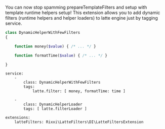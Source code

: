 You can now stop spamming prepareTemplateFilters and setup with template runtime helpers setup!
This extension allows you to add dynamic filters (runtime helpers and helper loaders) to latte
engine just by tagging service.

```php
class DynamicHelperWithFewFilters
{

	function money($value) { /* ... */ }

	function formatTime($value) { /* ... */ }

}
```

```neon
service:
	-
		class: DynamicHelperWithFewFilters
		tags:
			latte.filter: [ money, formatTime: time ]

	-
		class: DynamicHelperLoader
		tags: [ latte.filterLoader ]

extensions:
	latteFilters: Rixxi\LatteFilters\DI\LatteFiltersExtension
```
